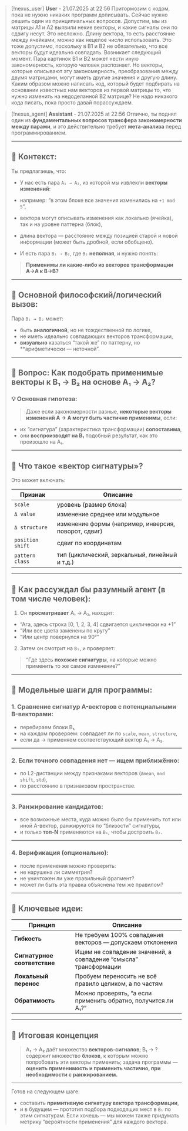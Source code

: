 >[!nexus_user] **User** - 21.07.2025 at 22:56
> Притормозим с кодом, пока не нужно никаких программ дописывать. Сейчас нужно решить один из принципиальных вопросов. Допустим, мы из матрицы А1 и А2 выявили некие векторы, и какие сигналы они по сдвигу несут. Это несложно. Длину вектора, то есть расстояние между ячейками, можно как нецелое число использовать. Это тоже допустимо, поскольку в В1 и В2 не обязательно, что все векторы будут идеально совпадать. Возникает следующий момент. Пара картинок В1 и В2 может нести иную закономерность, которую человек распознает. Но векторы, которые описывают эту закономерность, преобразования между двумя матрицами, могут иметь другие значения и другую длину. Каким образом можно написать код, который будет подбирать на основании известных нам векторов из первой матрицы то, что нужно изменить на недоделанной В2 матрице? Не надо никакого кода писать, пока просто давай порассуждаем.
<!-- UID: 57eac38b-11a1-4733-9a12-d5f42a611cfb -->




>[!nexus_agent] **Assistant** - 21.07.2025 at 22:56
> Отлично, ты поднял один из **фундаментальных вопросов трансфера закономерности между парами**, и это действительно требует **мета-анализа** перед программированием.
> 
> ---
> 
> ## 🧠 Контекст:
> Ты предлагаешь, что:
> 
> - У нас есть пара `A₁ → A₂`, из которой мы извлекли **векторы изменений**:
>  - например: “в этом блоке все значения изменились на `+1 mod 5`”,
>  - вектора могут описывать изменения как локально (ячейка), так и на уровне паттерна (блок),
>  - длина вектора — расстояние между позицией старой и новой информации (может быть дробной, если обобщено).
> 
> - И есть пара `B₁ → B₂`, где `B₂` **неполная**, и нужно понять:
>  > **Применимы ли какие-либо из векторов трансформации A→A к B→B?**
> 
> ---
> 
> ## 🔎 Основной философский/логический вызов:
> 
> Пара `B₁ → B₂` может:
> - быть **аналогичной**, но не тождественной по логике,
> - не иметь идеально совпадающих векторов трансформации,
> - **визуально** казаться “такой же” по паттерну, но **арифметически — неточной”.
> 
> ---
> 
> ## 🔧 Вопрос: **Как подобрать применимые векторы к B₁ → B₂ на основе A₁ → A₂?**
> 
> ### 💡 Основная гипотеза:
> 
> > Даже если закономерности разные, **некоторые векторы изменений A → A могут быть частично применимы**, если:
> - их “сигнатура” (характеристика трансформации) **сопоставима**,
> - они **воспроизводят на B₁** подобный результат, как это произошло на A₁.
> 
> ---
> 
> ## 🧰 Что такое «вектор сигнатуры»?
> 
> Это может включать:
> 
> | Признак | Описание |
> |--------|----------|
> | `scale` | уровень (размер блока) |
> | `Δ value` | изменение среднее или модульное |
> | `Δ structure` | изменение формы (например, инверсия, поворот, сдвиг) |
> | `position shift` | сдвиг по координатам |
> | `pattern class` | тип (циклический, зеркальный, линейный и т.д.) |
> 
> ---
> 
> ## 🤖 Как рассуждал бы разумный агент (в том числе человек):
> 
> 1. Он **просматривает** A₁ → A₂, находит:
>  - “Ага, здесь строка [0, 1, 2, 3, 4] сдвигается циклически на +1”
>  - “Или все цвета заменены по кругу”
>  - “Или центр повернулся на 90°”
> 
> 2. Затем он смотрит на `B₁`, и проверяет:
>  > “Где здесь **похожие сигнатуры**, на которые можно применить то же самое изменение?”
> 
> ---
> 
> ## 🧠 Модельные шаги для программы:
> 
> ### 1. **Сравнение сигнатур A-векторов с потенциальными B-векторами**:
> - перебираем блоки B₁,
> - на каждом проверяем: совпадает ли по `scale`, `mean`, `structure`,
> - если да → применяем соответствующий вектор A₁ → A₂.
> 
> ---
> 
> ### 2. **Если точного совпадения нет — ищем приближённо**:
> - по L2-дистанции между признаками векторов (`Δmean`, `mod shift`, `std`),
> - по расстоянию в признаковом пространстве.
> 
> ---
> 
> ### 3. **Ранжирование кандидатов**:
> - все возможные места, куда можно было бы применить тот или иной A-вектор, ранжируются по “близости” сигнатуры,
> - и только **топ-N** применяются на `B₁`, чтобы достроить `B₂`.
> 
> ---
> 
> ### 4. **Верификация** (опционально):
> - после применения можно проверить:
>  - не нарушена ли симметрия?
>  - не уничтожен ли уже правильный фрагмент?
>  - может ли быть эта правка объяснена тем же правилом?
> 
> ---
> 
> ## 📌 Ключевые идеи:
> 
> | Принцип | Описание |
> |---------|----------|
> | **Гибкость** | Не требуем 100% совпадения векторов — допускаем отклонения |
> | **Сигнатурное соответствие** | Ищем не совпадение значений, а совпадение “смысла” трансформации |
> | **Локальный перенос** | Пробуем переносить не всё правило целиком, а по частям |
> | **Обратимость** | Можно проверять, “а если применить обратно, получится ли A₁?” |
> 
> ---
> 
> ## 🧬 Итоговая концепция
> 
> > A₁ → A₂ даёт множество **векторов-сигналов**; 
> > B₁ → ? содержит множество **блоков**, к которым можно попробовать эти векторы применить; 
> > задача программы — **оценить применимость и применить частично, при необходимости с ранжированием.**
> 
> ---
> 
> Готов на следующем шаге:
> - составить **примитивную сигнатуру вектора трансформации**,
> - и в будущем — прототип подбора подходящих мест в `B₁` по этим сигнатурам. 
> Если хочешь — мы можем также придумать метрику “вероятности применения” для каждого вектора.
<!-- UID: 6c04b8e9-8e9a-40d3-81aa-05478b076594 -->
